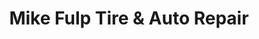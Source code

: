 ---
title: "Mike Fulp Tire & Auto Repair"
url: /walnut-cove/mike-fulp-tire-und-auto-repair/
shop: Autowerkstatt
---